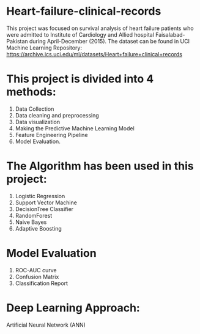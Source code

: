 # Heart-failure-clinical-records

This project was focused on survival analysis of heart failure patients who were admitted to Institute of Cardiology and Allied hospital Faisalabad-Pakistan during April-December (2015). The dataset can be found in UCI Machine Learning Repository: https://archive.ics.uci.edu/ml/datasets/Heart+failure+clinical+records 

# This project is divided into 4 methods:
1. Data Collection
2. Data cleaning and preprocessing
3. Data visualization
4. Making the Predictive Machine Learning Model 
5. Feature Engineering Pipeline
6. Model Evaluation.

# The Algorithm has been used in this project:
1. Logistic Regression 
2. Support Vector Machine 
3. DecisionTree Classifier 
4. RandomForest 
5. Naive Bayes 
6. Adaptive Boosting

# Model Evaluation 
1.  ROC-AUC curve
2. Confusion Matrix
3. Classification Report

# Deep Learning Approach:
Artificial Neural Network (ANN)
